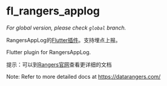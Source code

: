 # fl_rangers_applog

*For global version, please check `global` branch.*

RangersAppLog的[Flutter插件](https://pub.dev/packages/fl_rangers_applog)。支持埋点上报。

Flutter plugin for RangersAppLog.

提示：可以到[Rangers官网](https://datarangers.com.cn/)查看更详细的文档

Note: Refer to more detailed docs at https://datarangers.com/
